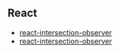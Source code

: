 ## React

- [react-intersection-observer](https://github.com/researchgate/react-intersection-observer)
- [react-intersection-observer](https://github.com/thebuilder/react-intersection-observer)
